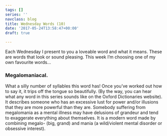 ```yaml
---
tags: []
series: ''
navclass: blog
title: Wednesday Words (10)
date: '2017-05-24T13:58:47+00:00'
draft: true

---
```

Each Wednesday I present to you a loveable word and what it means. These are words that look or sound pleasing. This week I’m choosing one of my own favourite words...

### Megalomaniacal.

<!--more-->

What a silly number of syllables this word has! Once you’ve worked out how to say it, it trips off the tongue so beautifully. (By the way, you can hear what any word in this series sounds like on the Oxford Dictionaries website). It describes someone who has an excessive lust for power and/or illusions that they are more powerful than they are. Somebody suffering from megalomania as a mental illness may have delusions of grandeur and tend to exaggerate everything about themselves. It is a modern word made by combining megalo- (big, grand) and mania (a wild/violent mental disorder or obsessive interest).